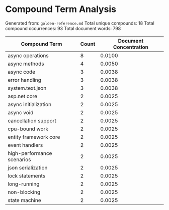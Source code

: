 # Compound Term Analysis

Generated from: `golden-reference.md`
Total unique compounds: 18
Total compound occurrences: 93
Total document words: 798

| Compound Term | Count | Document Concentration |
|---------------|-------|------------------------|
| async operations | 8 | 0.0100 |
| async methods | 4 | 0.0050 |
| async code | 3 | 0.0038 |
| error handling | 3 | 0.0038 |
| system.text.json | 3 | 0.0038 |
| asp.net core | 2 | 0.0025 |
| async initialization | 2 | 0.0025 |
| async void | 2 | 0.0025 |
| cancellation support | 2 | 0.0025 |
| cpu-bound work | 2 | 0.0025 |
| entity framework core | 2 | 0.0025 |
| event handlers | 2 | 0.0025 |
| high-performance scenarios | 2 | 0.0025 |
| json serialization | 2 | 0.0025 |
| lock statements | 2 | 0.0025 |
| long-running | 2 | 0.0025 |
| non-blocking | 2 | 0.0025 |
| state machine | 2 | 0.0025 |
